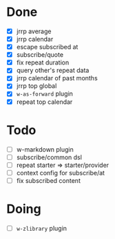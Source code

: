 # Done

- [x] jrrp average
- [x] jrrp calendar
- [x] escape subscribed at
- [x] subscribe/quote
- [x] fix repeat duration
- [x] query other's repeat data
- [x] jrrp calendar of past months
- [x] jrrp top global
- [x] `w-as-forward` plugin
- [x] repeat top calendar

# Todo

- [ ] w-markdown plugin
- [ ] subscribe/common dsl
- [ ] repeat starter => starter/provider
- [ ] context config for subscribe/at
- [ ] fix subscribed content

# Doing

- [ ] `w-zlibrary` plugin